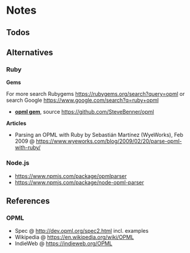 # Notes

## Todos


## Alternatives

### Ruby

**Gems**

For more search Rubygems <https://rubygems.org/search?query=opml> or
search Google <https://www.google.com/search?q=ruby+opml>

- [**opml gem**](https://rubygems.org/gems/opml), source <https://github.com/SteveBenner/opml>


**Articles**

- Parsing an OPML with Ruby by Sebastián Martínez (WyeWorks), Feb 2009 @ <https://www.wyeworks.com/blog/2009/02/20/parse-opml-with-ruby/>


### Node.js

- <https://www.npmjs.com/package/opmlparser>
- <https://www.npmjs.com/package/node-opml-parser>

## References

### OPML

- Spec @ <http://dev.opml.org/spec2.html> incl. examples
- Wikipedia @ <https://en.wikipedia.org/wiki/OPML>
- IndieWeb @ <https://indieweb.org/OPML>


